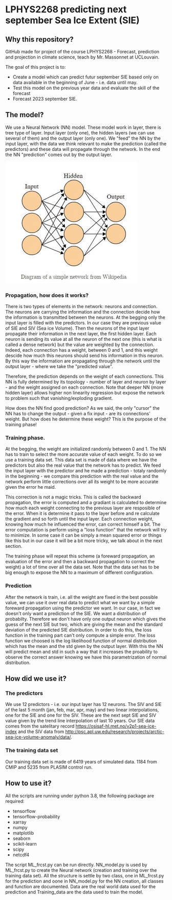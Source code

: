 # LPHYS2268 predicting next september Sea Ice Extent (SIE)

## Why this repository?

GitHub made for project of the course LPHYS2268 - Forecast, prediction and projection in climate science, teach by Mr. Massonnet at UCLouvain.

The goal of this project is to:
- Create a model which can predict futur september SIE based only on data available in the beginning of June - i.e. data until may.
- Test this model on the previous year data and evaluate the skill of the forecast
- Forecast 2023 september SIE.

## The model?

We use a Neural Network (NN) model. These model work in layer, there is tree type of layer. Input layer (only one), the hidden layers (we can use several of them) and the output layer (only one). We "feed" the NN by the input layer, with the data we think relevant to make the prediction (called the predictors) and these data will propagate through the network. In the end the NN "prediction" comes out by the output layer.

![alt text](https://github.com/AugustinLambotte/Figure/blob/main/1_nevKs6306VMnE3aP-C0zbg.jpg?raw=true)

### Propagation, how does it works?
There is two types of elements in the network: neurons and connection. The neurons are carrying the information and the connection decide how the information is transmitted between the neurons.
At the begging only the input layer is filled with the predictors. In our case they are previous value of SIE and SIV (Sea ice Volume). Then the neurons of the input layer propagate their information in the next layer, the first hidden layer. Each neuron is sending its value at all the neuron of the next one (this is what is called a dense network) but the value are weighted by the connection. Indeed, each connection has a weight, between 0 and 1, and this weight descide how much this neurons should send his information in this neuron. By this way the information are propagating through the network until the output layer - where we take the "predicted value".

Therefore, the prediction depends on the weight of each connections. This NN is fully determined by its topology - number of layer and neuron by layer -  and the weight assigned on each connection. Note that deeper NN (more hidden layer) allows higher non linearity regression but expose the network to problem such that vanishing/exploding gradient.

How does the NN find good prediction?
As we said, the only "cursor" the NN has to change the output - given a fix input - are its connections' weight. But how does he determine these weight? This is the purpose of the training phase!

### Training phase.

At the begging, the weight are initialized randomly between 0 and 1. The NN has to train to select the more accurate value of each weight.
To do so we use a training data set. This data set is made of data where we have the predictors but also the real value that the network has to predict. We feed the input layer with the predictor and he made a prediction - totaly randomly in the beginning - we compare this prediction with the real value and the network perform little corrections over all its weight to be more accurate given the error he maid.

This correction is not a magic tricks. This is called the backward propagation, the error is computed and a gradiant is calculated to determine how much each weight connecting to the previous layer are resposible of the error. When it is determine it pass to the layer before and re calculate the gradient and so forth until the input layer. Each connection weight, knowing how much he influenced the error, can correct himself a bit. The error computation is perform using a "loss function" that the network will try to minimize. In some case it can be simply a mean squared error or things like this but in our case it will be a bit more tricky, we talk about in the next section.

The training phase will repeat this scheme (a foreward propagation, an evaluation of the error and then a backward propagation to correct the weight) a lot of time over all the data set. Note that the data set has to be big enough to expose the NN to a maximum of different configuration.

### Prediction

After the network is train, i.e. all the weight are fixed in the best possible value, we can use it over real data to predict what we want by a simple foreward propagation using the predictor we want. In our case, in fact we doesn't only want a prediction of the SIE. We want a distribution of probabilty. Therefore we don't have only one output neuron which gives the guess of the next SIE but two, which are giving the mean and the standard deviation of the predicted SIE distribution. In order to do this, the loss function in the training part can't only compute a simple error. The loss function we choosed is the log likelihood function of normal distribution which has the mean and the std given by the output layer. With this the NN will predict mean and std in such a way that it increases the proability to observe the correct answer knowing we have this parametrization of normal distribution.

## How did we use it?

### The predictors
We use 12 predictors - i.e. our input layer has 12 neurons. The SIV and SIE of the last 5 month (jan, feb, mar, apr, may) and two linear interpolations, one for the SIE and one for the SIV. These are the next sept SIE and SIV value given by the trend line interpolation of last 10 years. Our SIE data comes from the satelitary record https://osisaf-hl.met.no/v2p1-sea-ice-index and the SIV data from http://psc.apl.uw.edu/research/projects/arctic-sea-ice-volume-anomaly/data/.

### The training data set
Our training data set is made of 6419 years of simulated data. 1184 from CMIP and 5235 from PLASIM control run.




## How to use it?
All the scripts are running under python 3.8, the following package are required:
- tensorflow
- tensorflow-probability
- xarray
- numpy
- matplotlib
- seaborn
- scikit-learn
- scipy
- netcdf4

The script ML_frcst.py can be run directly. NN_model.py is used by ML_frcst.py to create the Neural network (creation and training over the training data set). All the structure is settle by two class, one in ML_frcst.py for the prediction and oone in NN_model.py for the NN creation, all classes and function are documented. 
Data are the real world data used for the prediction and Training_data are the data used to train the model.
